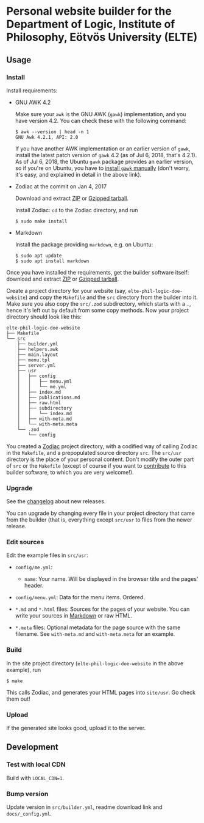 # Personal website builder for the Department of Logic, Institute of Philosophy, Eötvös University (ELTE)

## Usage

### Install

Install requirements:

- GNU AWK 4.2

  Make sure your `awk` is the GNU AWK (`gawk`) implementation, and you have 
  version 4.2. You can check these with the following command:
  
  ```
  $ awk --version | head -n 1
  GNU Awk 4.2.1, API: 2.0
  ```
  
  If you have another AWK implementation or an earlier version of `gawk`, 
  install the latest patch version of `gawk` 4.2 (as of Jul 6, 2018, that's 
  4.2.1). As of Jul 6, 2018, the Ubuntu `gawk` package provides an earlier 
  version, so if you're on Ubuntu, you have to 
  [install `gawk` manually](https://www.gnu.org/software/gawk/manual/html_node/Installation.html) 
  (don't worry, it's easy, and explained in detail in the above link).
  
- Zodiac at the commit on Jan 4, 2017

  Download and extract [ZIP](https://github.com/nuex/zodiac/archive/7515f68a8d8f2f0345c80874b34eeedddd3407da.zip) 
  or [Gzipped tarball](https://github.com/nuex/zodiac/archive/7515f68a8d8f2f0345c80874b34eeedddd3407da.tar.gz).
  
  Install Zodiac: `cd` to the Zodiac directory, and run

  ```
  $ sudo make install
  ```
  
- Markdown

  Install the package providing `markdown`, e.g. on Ubuntu:

  ```
  $ sudo apt update
  $ sudo apt install markdown
  ```

Once you have installed the requirements, get the builder software itself: 
download and extract [ZIP](https://github.com/tbitai/elte-phil-logic-personal-website/archive/v0.1.0.zip) 
or [Gzipped tarball](https://github.com/tbitai/elte-phil-logic-personal-website/archive/v0.1.0.tar.gz).

Create a project directory for your website (say, `elte-phil-logic-doe-website`) 
and copy the `Makefile` and the `src` directory from the builder into it. Make 
sure you also copy the `src/.zod` subdirectory, which starts with a `.`, hence 
it's left out by default from some copy methods. Now your project directory 
should look like this:

```
elte-phil-logic-doe-website
├── Makefile
└── src
    ├── builder.yml
    ├── helpers.awk
    ├── main.layout
    ├── menu.tpl
    ├── server.yml
    ├── usr
    │   ├── config
    │   │   ├── menu.yml
    │   │   └── me.yml
    │   ├── index.md
    │   ├── publications.md
    │   ├── raw.html
    │   ├── subdirectory
    │   │   └── index.md
    │   ├── with-meta.md
    │   └── with-meta.meta
    └── .zod
        └── config
```

You created a [Zodiac](https://github.com/nuex/zodiac) project directory, with a 
codified way of calling Zodiac in the `Makefile`, and a prepopulated source 
directory `src`. The `src/usr` directory is the place of your personal content. 
Don't modify the outer part of `src` or the `Makefile` (except of course if you 
want to [contribute](https://github.com/tbitai/elte-phil-logic-personal-website) 
to this builder software, to which you are very welcome!).

### Upgrade

See the [changelog](CHANGELOG) about new releases.

You can upgrade by changing every file in your project directory that came from 
the builder (that is, everything except `src/usr` to files from the newer release.

### Edit sources

Edit the example files in `src/usr`:

- `config/me.yml`: 
  - `name`: Your name. Will be displayed in the browser title and the pages' header.

- `config/menu.yml`: Data for the menu items. Ordered.

- `*.md` and `*.html` files: Sources for the pages of your website. You can write 
  your sources in [Markdown](https://daringfireball.net/projects/markdown/) or 
  raw HTML.

- `*.meta` files: Optional metadata for the page source with the same filename. 
  See `with-meta.md` and `with-meta.meta` for an example.

### Build

In the site project directory (`elte-phil-logic-doe-website` in the above example), 
run

```
$ make
```

This calls Zodiac, and generates your HTML pages into `site/usr`. Go check them 
out! 

### Upload

If the generated site looks good, upload it to the server.

## Development

### Test with local CDN

Build with `LOCAL_CDN=1`.

### Bump version

Update version in `src/builder.yml`, readme download link and `docs/_config.yml`.
